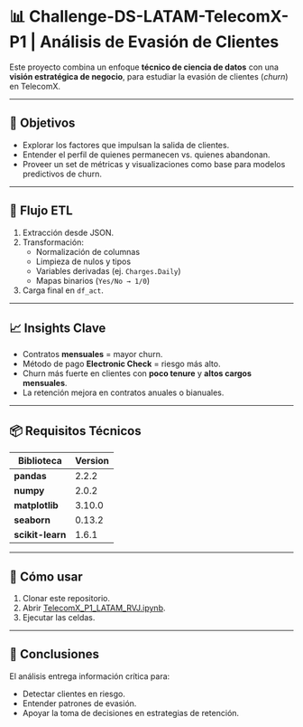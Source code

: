 # 📊 Challenge-DS-LATAM-TelecomX-P1 | Análisis de Evasión de Clientes

Este proyecto combina un enfoque **técnico de ciencia de datos** con una **visión estratégica de negocio**, para estudiar la evasión de clientes (*churn*) en TelecomX.

---

## 🎯 Objetivos
- Explorar los factores que impulsan la salida de clientes.  
- Entender el perfil de quienes permanecen vs. quienes abandonan.  
- Proveer un set de métricas y visualizaciones como base para modelos predictivos de churn.  

---

## 🔄 Flujo ETL
1. Extracción desde JSON.  
2. Transformación:  
   - Normalización de columnas  
   - Limpieza de nulos y tipos  
   - Variables derivadas (ej. `Charges.Daily`)  
   - Mapas binarios (`Yes/No → 1/0`)  
3. Carga final en `df_act`.  

---

## 📈 Insights Clave
- Contratos **mensuales** = mayor churn.  
- Método de pago **Electronic Check** = riesgo más alto.  
- Churn más fuerte en clientes con **poco tenure** y **altos cargos mensuales**.  
- La retención mejora en contratos anuales o bianuales.  

---

## 📦 Requisitos Técnicos

 Biblioteca         | Version               |
|-------------------|-----------------------|
| **pandas**        | 2.2.2                 |
| **numpy**         | 2.0.2                 |
| **matplotlib**    | 3.10.0                |
| **seaborn**       | 0.13.2                |
| **scikit-learn**  | 1.6.1                 |

---

## 🚀 Cómo usar
1. Clonar este repositorio.  
2. Abrir [TelecomX_P1_LATAM_RVJ.ipynb](https://github.com/ro-kazz/Challenge-DS-LATAM-Telecom-P1/blob/149e0ce22a9a9cfe6966190e8f2cc55c8232c7fb/TelecomX_P1_LATAM_RVJ.ipynb).  
3. Ejecutar las celdas.  

---

## 📑 Conclusiones
El análisis entrega información crítica para:  
- Detectar clientes en riesgo.  
- Entender patrones de evasión.  
- Apoyar la toma de decisiones en estrategias de retención.  
